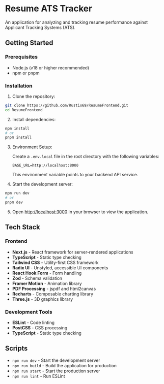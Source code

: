 # Resume ATS Tracker

An application for analyzing and tracking resume performance against Applicant Tracking Systems (ATS).

## Getting Started

### Prerequisites

- Node.js (v18 or higher recommended)
- npm or pnpm

### Installation

1. Clone the repository:
```bash
git clone https://github.com/Rustix69/ResumeFrontend.git
cd ResumeFrontend
```

2. Install dependencies:
```bash
npm install
# or
pnpm install
```

3. Environment Setup:
   
   Create a `.env.local` file in the root directory with the following variables:
   ```
   BASE_URL=http://localhost:8000
   ```
   
   This environment variable points to your backend API service.

4. Start the development server:
```bash
npm run dev
# or
pnpm dev
```

5. Open [http://localhost:3000](http://localhost:3000) in your browser to view the application.

## Tech Stack

### Frontend
- **Next.js** - React framework for server-rendered applications
- **TypeScript** - Static type checking
- **Tailwind CSS** - Utility-first CSS framework
- **Radix UI** - Unstyled, accessible UI components
- **React Hook Form** - Form handling
- **Zod** - Schema validation
- **Framer Motion** - Animation library
- **PDF Processing** - jspdf and html2canvas
- **Recharts** - Composable charting library
- **Three.js** - 3D graphics library

### Development Tools
- **ESLint** - Code linting
- **PostCSS** - CSS processing
- **TypeScript** - Static type checking

## Scripts

- `npm run dev` - Start the development server
- `npm run build` - Build the application for production
- `npm run start` - Start the production server
- `npm run lint` - Run ESLint
